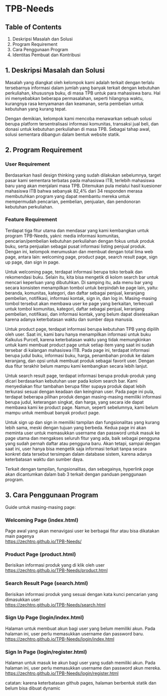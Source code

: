 # TPB-Needs

## Table of Contents

1. Deskripsi Masalah dan Solusi
2. Program Requirement
3. Cara Penggunaan Program
4. Identitas Pembuat dan Kontribusi

## 1. Deskripsi Masalah dan Solusi
Masalah yang diangkat oleh kelompok kami adalah terkait dengan terlalu tersebarnya informasi dalam jumlah yang banyak terkait dengan kebutuhan perkuliahan, khususnya buku, di masa TPB untuk para mahasiswa baru. Hal ini menyebabkan beberapa permasalahan, seperti hilangnya waktu, kurangnya rasa kenyamanan dan keamanan, serta pembelian untuk kebutuhan yang kurang tepat. 

Dengan demikian, kelompok kami mencoba menawarkan sebuah solusi berupa platform tersentralisasi informasi komunitas, transaksi jual beli, dan donasi untuk kebutuhan perkuliahan di masa TPB. Sebagai tahap awal, solusi sementara dibangun dalam bentuk website statik.

## 2. Program Requirement

### User Requirement
Berdasarkan hasil design thinking yang sudah dilakukan sebelumnya, target pasar kami sementara terbatas pada mahasiswa ITB, terlebih mahasiswa baru yang akan menjalani masa TPB. Ditemukan pula melalui hasil kuesioner mahasiswa ITB bahwa sebanyak 82,4% dari 34 responden merasa membutuhkan program yang dapat membantu mereka untuk mempermudah pencarian, pembelian, penjualan, dan pendonoran kebutuhan perkuliahan.

### Feature Requirement
Terdapat tiga fitur utama dan mendasar yang kami kembangkan untuk program TPB-Needs, yakni: media informasi komunitas, pencarian/pembelian kebutuhan perkuliahan dengan fokus untuk produk buku, serta penjualan sebagai pusat informasi listing penjual produk. Dengan ini, kelompok merumuskan dan membuat dengan total lima web page, antara lain: welcoming page, product page, search result page, sign up page, dan sign in page.

Untuk welcoming page, terdapat informasi berupa toko terbaik dan rekomendasi buku. Selain itu, kita bisa mengetik di kolom search bar untuk mencari keperluan yang dibutuhkan. Di samping itu, ada menu bar yang secara konsisten menampilkan tombol untuk berpindah ke page lain, yaitu: beranda, komunitas, kategori, dan daftar sebagai penjual, keranjang pembelian, notifikasi, informasi kontak, sign in, dan log in. Masing-masing tombol tersebut akan membawa user ke page yang berkaitan, terkecuali untuk tombol komunitas, kategori, daftar sebagai penjual, keranjang pembelian, notifikasi, dan informasi kontak, yang belum dapat diselesaikan karena adanya keterbatasan waktu dan sumber daya manusia. 

Untuk product page, terdapat informasi berupa kebutuhan TPB yang dipilih oleh user. Saat ini, kami baru hanya menampilkan informasi untuk buku Kalkulus Purcell, karena keterbatasan waktu yang tidak memungkinkan untuk kami membuat product page untuk setiap item yang saat ini sudah tersebar di kalangan mahasiswa ITB. Pada page ini, terdapat informasi berupa judul buku, informasi buku, harga, penambahan produk ke dalam keranjang, dan opsi untuk membuat produk sebagai favorit user. Dengan dua fitur terakhir belum mampu kami kembangkan secara lebih lanjut.

Untuk search result page, terdapat informasi berupa produk-produk yang dicari berdasarkan kebutuhan user pada kolom search bar. Kami menyediakan fitur tambahan berupa filter supaya produk dapat lebih terkurasi sesuai dengan keadaan dan keinginan user. Pada page ini pula, terdapat beberapa pilihan produk dengan masing-masing memiliki informasi berupa judul, keterangan singkat, dan harga, yang secara ide dapat membawa kami ke product page. Namun, seperti sebelumnya, kami belum mampu untuk membuat banyak product page.

Untuk sign up dan sign in memiliki tampilan dan fungsionalitas yang kurang lebih sama, meski dengan tujuan yang berbeda. Kedua page ini akan meminta user untuk memasukkan username dan password untuk masuk ke page utama dan mengakses seluruh fitur yang ada, baik sebagai pengguna yang sudah pernah daftar atau pengguna baru. Akan tetapi, sampai dengan saat ini, user hanya bisa mengetik saja informasi terkait tanpa secara konkret data tersebut tersimpan dalam database sistem, karena adanya keterbatasan waktu dan sumber daya. 

Terkait dengan tampilan, fungsionalitas, dan sebagainya, hyperlink page akan dicantumkan dalam bab 3 terkait dengan panduan penggunaan program.

## 3. Cara Penggunaan Program
Guide untuk masing-masing page:

### Welcoming Page (index.html)
Page awal yang akan menavigasi user ke berbagai fitur atau bisa dikatakan main pagenya
<br>https://zechtro.github.io/TPB-Needs/</br>

### Product Page (product.html)
Berisikan informasi produk yang di klik oleh user
<br>https://zechtro.github.io/TPB-Needs/product.html</br>

### Search Result Page (search.html)
Berisikan informasi produk yang sesuai dengan kata kunci pencarian yang dimasukkan user
<br>https://zechtro.github.io/TPB-Needs/search.html</br>

### Sign Up Page (login/index.html)
Halaman untuk membuat akun bagi user yang belum memiliki akun. Pada halaman ini, user perlu memasukkan username dan password baru. 
<br>https://zechtro.github.io/TPB-Needs/login/index.html</br>

### Sign In Page (login/register.html)
Halaman untuk masuk ke akun bagi user yang sudah memiliki akun. Pada halaman ini, user perlu memasukkan username dan password akun mereka.
<br>https://zechtro.github.io/TPB-Needs/login/register.html</br>

catatan: karena keterbatasan github pages, halaman berbentuk statik dan belum bisa dibuat dynamic 
